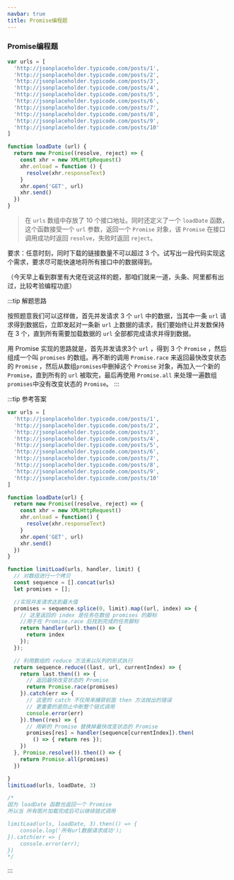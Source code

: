 ```yaml
---
navbar: true
title: Promise编程题
---
```


### Promise编程题

```js
var urls = [
  'http://jsonplaceholder.typicode.com/posts/1',
  'http://jsonplaceholder.typicode.com/posts/2', 
  'http://jsonplaceholder.typicode.com/posts/3', 
  'http://jsonplaceholder.typicode.com/posts/4',
  'http://jsonplaceholder.typicode.com/posts/5', 
  'http://jsonplaceholder.typicode.com/posts/6', 
  'http://jsonplaceholder.typicode.com/posts/7', 
  'http://jsonplaceholder.typicode.com/posts/8',
  'http://jsonplaceholder.typicode.com/posts/9', 
  'http://jsonplaceholder.typicode.com/posts/10'
]

function loadDate (url) {
  return new Promise((resolve, reject) => {
    const xhr = new XMLHttpRequest()
    xhr.onload = function () {
      resolve(xhr.responseText)
    }
    xhr.open('GET', url)
    xhr.send()
  })
}
```

> 在 `urls` 数组中存放了 10 个接口地址。同时还定义了一个 `loadDate` 函数，这个函数接受一个 `url` 参数，返回一个 `Promise` 对象，该 `Promise` 在接口调用成功时返回 `resolve`，失败时返回 `reject`。

要求：任意时刻，同时下载的链接数量不可以超过 3 个。试写出一段代码实现这个需求，要求尽可能快速地将所有接口中的数据得到。

（今天早上看到群里有大佬在说这样的题，那咱们就来一道，头条、阿里都有出过，比较考验编程功底）

:::tip 解题思路

按照题意我们可以这样做，首先并发请求 3 个 `url` 中的数据，当其中一条 `url` 请求得到数据后，立即发起对一条新 `url` 上数据的请求，我们要始终让并发数保持在 3 个，直到所有需要加载数据的 `url` 全部都完成请求并得到数据。

用 Promise 实现的思路就是，首先并发请求3个  `url` ，得到 3 个 `Promise` ，然后组成一个叫  `promises` 的数组。再不断的调用 `Promise.race` 来返回最快改变状态的 `Promise` ，然后从数组`promises`中删掉这个 `Promise` 对象，再加入一个新的 `Promise`，直到所有的 `url` 被取完，最后再使用 `Promise.all` 来处理一遍数组`promises`中没有改变状态的 `Promise`。
:::

:::tip 参考答案
```jsx
var urls = [
  'http://jsonplaceholder.typicode.com/posts/1',
  'http://jsonplaceholder.typicode.com/posts/2',
  'http://jsonplaceholder.typicode.com/posts/3',
  'http://jsonplaceholder.typicode.com/posts/4',
  'http://jsonplaceholder.typicode.com/posts/5',
  'http://jsonplaceholder.typicode.com/posts/6',
  'http://jsonplaceholder.typicode.com/posts/7',
  'http://jsonplaceholder.typicode.com/posts/8',
  'http://jsonplaceholder.typicode.com/posts/9',
  'http://jsonplaceholder.typicode.com/posts/10'
]

function loadDate(url) {
  return new Promise((resolve, reject) => {
    const xhr = new XMLHttpRequest()
    xhr.onload = function() {
      resolve(xhr.responseText)
    }
    xhr.open('GET', url)
    xhr.send()
  })
}

function limitLoad(urls, handler, limit) {
  // 对数组进行一个拷贝
  const sequence = [].concat(urls)
  let promises = [];

  //实现并发请求达到最大值
  promises = sequence.splice(0, limit).map((url, index) => {
    // 这里返回的 index 是任务在数组 promises 的脚标
    //用于在 Promise.race 后找到完成的任务脚标
    return handler(url).then(() => {
      return index
    });
  });

  // 利用数组的 reduce 方法来以队列的形式执行
  return sequence.reduce((last, url, currentIndex) => {
    return last.then(() => {
      // 返回最快改变状态的 Promise
      return Promise.race(promises)
    }).catch(err => {
      // 这里的 catch 不仅用来捕获前面 then 方法抛出的错误
      // 更重要的是防止中断整个链式调用
      console.error(err)
    }).then((res) => {
      // 用新的 Promise 替换掉最快改变状态的 Promise
      promises[res] = handler(sequence[currentIndex]).then(
        () => { return res });
    })
  }, Promise.resolve()).then(() => {
    return Promise.all(promises)
  })

}
limitLoad(urls, loadDate, 3)

/*
因为 loadDate 函数也返回一个 Promise
所以当 所有图片加载完成后可以继续链式调用

limitLoad(urls, loadDate, 3).then(() => {
    console.log('所有url数据请求成功');
}).catch(err => {
    console.error(err);
})
*/
```
:::
